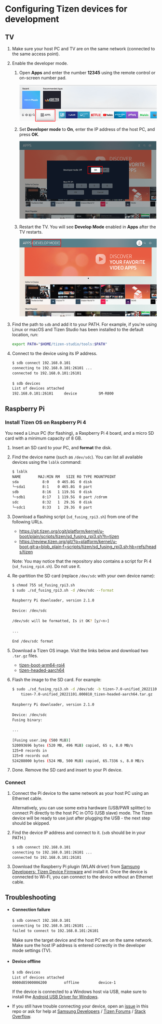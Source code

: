 # Configuring Tizen devices for development

## TV

1. Make sure your host PC and TV are on the same network (connected to the same access point).

1. Enable the developer mode.

   1. Open **Apps** and enter the number **12345** using the remote control or on-screen number pad.

      ![Apps](images/tv-developer-option-1.png)

   1. Set **Developer mode** to **On**, enter the IP address of the host PC, and press **OK**.

      ![Enter IP address](images/tv-developer-option-2.png)

   1. Restart the TV. You will see **Develop Mode** enabled in **Apps** after the TV restarts.

      ![Develop mode enabled](images/tv-developer-option-3.png)

1. Find the path to `sdb` and add it to your PATH. For example, if you're using Linux or macOS and Tizen Studio has been installed to the default location, run:

   ```sh
   export PATH="$HOME/tizen-studio/tools:$PATH"
   ```

1. Connect to the device using its IP address.

   ```sh
   $ sdb connect 192.168.0.101
   connecting to 192.168.0.101:26101 ...
   connected to 192.168.0.101:26101

   $ sdb devices
   List of devices attached
   192.168.0.101:26101     device          SM-R800
   ```

## Raspberry Pi

### Install Tizen OS on Raspberry Pi 4

You need a Linux PC (for flashing), a Raspberry Pi 4 board, and a micro SD card with a minimum capacity of 8 GB.

1. Insert an SD card to your PC, and **format** the disk.

1. Find the device name (such as `/dev/sdc`). You can list all available devices using the `lsblk` command:

   ```sh
   $ lsblk
   NAME        MAJ:MIN RM   SIZE RO TYPE MOUNTPOINT
   sda           8:0    0 465.8G  0 disk
   └─sda1        8:1    0 465.8G  0 part
   sdb           8:16   1 119.5G  0 disk
   └─sdb1        8:17   1 119.5G  0 part /cdrom
   sdc           8:32   1  29.3G  0 disk
   └─sdc1        8:33   1  29.3G  0 part
   ```

1. Download a flashing script (`sd_fusing_rpi3.sh`) from one of the following URLs.

   - https://git.tizen.org/cgit/platform/kernel/u-boot/plain/scripts/tizen/sd_fusing_rpi3.sh?h=tizen
   - https://review.tizen.org/git/?p=platform/kernel/u-boot.git;a=blob_plain;f=scripts/tizen/sd_fusing_rpi3.sh;hb=refs/heads/tizen

   Note: You may notice that the repository also contains a script for Pi 4 (`sd_fusing_rpi4.sh`). Do not use it.

1. Re-partition the SD card (replace `/dev/sdc` with your own device name):

   ```sh
   $ chmod 755 sd_fusing_rpi3.sh
   $ sudo ./sd_fusing_rpi3.sh -d /dev/sdc --format

   Raspberry Pi downloader, version 2.1.0

   Device: /dev/sdc

   /dev/sdc will be formatted, Is it OK? [y/<n>]

   ...

   End /dev/sdc format
   ```

1. Download a Tizen OS image. Visit the links below and download two `.tar.gz` files.

   - [tizen-boot-arm64-rpi4](http://download.tizen.org/releases/milestone/TIZEN/Tizen/Tizen-Unified/latest/images/standard/tizen-boot-arm64-rpi4)
   - [tizen-headed-aarch64](http://download.tizen.org/releases/milestone/TIZEN/Tizen/Tizen-Unified/latest/images/standard/tizen-headed-aarch64)

1. Flash the image to the SD card. For example:

   ```sh
   $ sudo ./sd_fusing_rpi3.sh -d /dev/sdc -b tizen-7.0-unified_20221101.000810_tizen-boot-arm64-rpi4.tar.gz \
       tizen-7.0-unified_20221101.000810_tizen-headed-aarch64.tar.gz

   Raspberry Pi downloader, version 2.1.0

   Device: /dev/sdc
   Fusing binary:

   ...

   [Fusing user.img (500 MiB)]
   520093696 bytes (520 MB, 496 MiB) copied, 65 s, 8.0 MB/s
   125+0 records in
   125+0 records out
   524288000 bytes (524 MB, 500 MiB) copied, 65.7336 s, 8.0 MB/s
   ```

1. Done. Remove the SD card and insert to your Pi device.

### Connect

1. Connect the Pi device to the same network as your host PC using an Ethernet cable.

   Alternatively, you can use some extra hardware (USB/PWR splitter) to connect Pi directly to the host PC in OTG (USB slave) mode. The Tizen device will be ready to use just after plugging the USB - the next step should be skipped.

1. Find the device IP address and connect to it. (`sdb` should be in your PATH.)

   ```sh
   $ sdb connect 192.168.0.101
   connecting to 192.168.0.101:26101 ...
   connected to 192.168.0.101:26101
   ```

1. Download the Raspberry Pi plugin (WLAN driver) from [Samsung Developers: Tizen Device Firmware](https://developer.samsung.com/tizen/TizenDeviceFirmware.html) and install it. Once the device is connected to Wi-Fi, you can connect to the device without an Ethernet cable.

## Troubleshooting

- #### Connection failure

  ```sh
  $ sdb connect 192.168.0.101
  connecting to 192.168.0.101:26101 ...
  failed to connect to 192.168.0.101:26101
  ```

  Make sure the target device and the host PC are on the same network. Make sure the host IP address is entered correctly in the developer mode settings (TV).

- #### Device offline

  ```sh
  $ sdb devices
  List of devices attached
  0000d85900006200        offline         device-1
  ```

  If the device is connected to a Windows host via USB, make sure to install the [Android USB Driver for Windows](https://developer.samsung.com/mobile/android-usb-driver.html).

- If you still have trouble connecting your device, open an [issue](https://github.com/flutter-tizen/flutter-tizen/issues) in this repo or ask for help at [Samsung Developers](https://forum.developer.samsung.com) / [Tizen Forums](https://developer.tizen.org/forums/sdk-ide/active) / [Stack Overflow](https://stackoverflow.com/questions/tagged/tizen).

